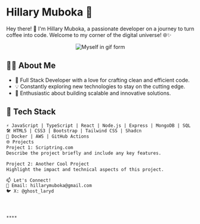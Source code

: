 # Hillary Muboka 🚀

Hey there! 👋 I'm Hillary Muboka, a passionate developer on a journey to turn coffee into code. Welcome to my corner of the digital universe! 🌐✨
<!-- Centered GIF -->
<div style="text-align: center">
  <img src="https://media.giphy.com/media/UEJ6DQQp68LJSnyaBb/giphy.gif" alt="Myself in gif form">
</div>


## 👨‍💻 About Me

- 🌟 Full Stack Developer with a love for crafting clean and efficient code.
- 💡 Constantly exploring new technologies to stay on the cutting edge.
- 🚀 Enthusiastic about building scalable and innovative solutions.

## 🔧 Tech Stack

```markdown
⚡ JavaScript | TypeScript | React | Node.js | Express | MongoDB | SQL
🛠️ HTML5 | CSS3 | Bootstrap | Tailwind CSS | Shadcn 
🚢 Docker | AWS | GitHub Actions
🌐 Projects
Project 1: Scriptring.com
Describe the project briefly and include any key features.

Project 2: Another Cool Project
Highlight the impact and technical aspects of this project.

📫 Let's Connect!
📧 Email: hillarymuboka@gmail.com
🐦 X: @ghost_laryd




****

